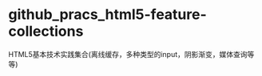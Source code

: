 github_pracs_html5-feature-collections
======================================

HTML5基本技术实践集合(离线缓存，多种类型的input，阴影渐变，媒体查询等等)
